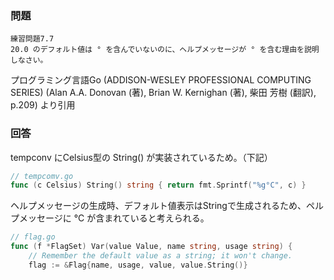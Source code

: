 ### 問題
```
練習問題7.7
20.0 のデフォルト値は ° を含んでいないのに、ヘルプメッセージが ° を含む理由を説明しなさい。
```

プログラミング言語Go (ADDISON-WESLEY PROFESSIONAL COMPUTING SERIES) (Alan A.A. Donovan (著), Brian W. Kernighan (著), 柴田 芳樹 (翻訳), p.209) より引用

### 回答
tempconv にCelsius型の String() が実装されているため。（下記）

```go
// tempcomv.go
func (c Celsius) String() string { return fmt.Sprintf("%g°C", c) }
```

ヘルプメッセージの生成時、デフォルト値表示はStringで生成されるため、ペルプメッセージに °C が含まれていると考えられる。

```go
// flag.go
func (f *FlagSet) Var(value Value, name string, usage string) {
	// Remember the default value as a string; it won't change.
	flag := &Flag{name, usage, value, value.String()}
```
